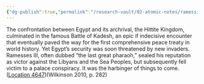 ```yaml
---
{"dg-publish":true,"permalink":"/research-vault/02-atomic-notes/ramesside-egypt-and-its-international-foes/"}
---
```


The confrontation between Egypt and its archrival, the Hittite Kingdom, culminated in the famous Battle of Kadesh, an epic if indecisive encounter that eventually paved the way for the first comprehensive peace treaty in world history. Yet Egypt’s security was soon threatened by new invaders. Ramesses III, often dubbed “the last great pharaoh,” sealed his reputation as victor against the Libyans and the Sea Peoples, but subsequently fell victim to a palace conspiracy. It was the harbinger of things to come. ([Location 4647](https://readwise.io/to_kindle?action=open&asin=B004FGMZAI&location=4647))(Wilkinson 2010, p. 282)